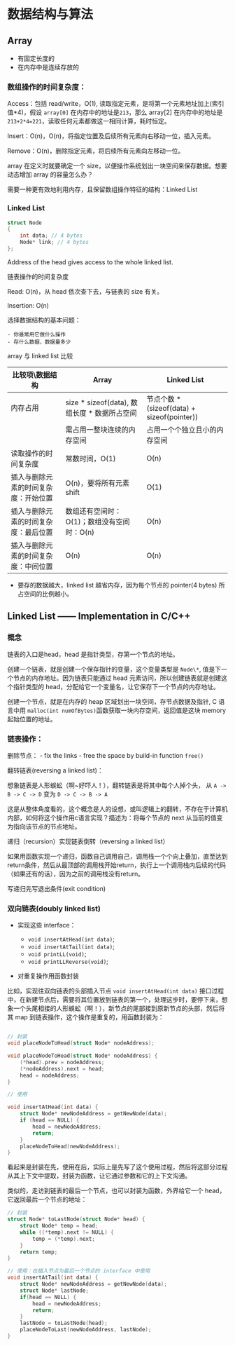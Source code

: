 # 数据结构与算法

## Array

- 有固定长度的
- 在内存中是连续存放的

### 数组操作的时间复杂度：

Access：包括 read/write，O(1), 读取指定元素，是将第一个元素地址加上(索引值\*4)，假设 `array[0]` 在内存中的地址是`213`，那么 array[2] 在内存中的地址是`213+2*4=221`，读取任何元素都做这一相同计算，耗时恒定。

Insert：O(n)，O(n)，将指定位置及后续所有元素向右移动一位，插入元素。

Remove：O(n)，删除指定元素，将后续所有元素向左移动一位。

array 在定义时就要确定一个 size，以便操作系统划出一块空间来保存数据。想要动态增加 array 的容量怎么办？

需要一种更有效地利用内存，且保留数组操作特征的结构：Linked List

### Linked List

```c++
struct Node
{
	int data; // 4 bytes
	Node* link; // 4 bytes
};
```

Address of the head gives access to the whole linked list.

链表操作的时间复杂度

Read: O(n)，从 head 依次查下去，与链表的 size 有关。

Insertion: O(n)

选择数据结构的基本问题：

	- 你最常用它做什么操作
	- 存什么数据，数据量多少

array 与 linked list 比较

| 比较项\\数据结构| Array | Linked List|
|---|---|---|
|内存占用   | size * sizeof(data), 数组长度 * 数据所占空间 |  节点个数 * (sizeof(data) + sizeof(pointer))  |
|   | 需占用一整块连续的内存空间 |  占用一个个独立且小的内存空间  |
|读取操作的时间复杂度   | 常数时间，O(1)  |  O(n)  |
|插入与删除元素的时间复杂度：开始位置   |  O(n)，要将所有元素 shift |  O(1)  |
|插入与删除元素的时间复杂度：最后位置   |  数组还有空间时：O(1)；数组没有空间时：O(n) |  O(n)  |
|插入与删除元素的时间复杂度：中间位置   |  O(n) |  O(n)  |

- 要存的数据越大，linked list 越省内存，因为每个节点的 pointer(4 bytes) 所占空间的比例越小。

## Linked List —— Implementation in C/C++

### 概念

链表的入口是head，head 是指针类型，存第一个节点的地址。

创建一个链表，就是创建一个保存指针的变量，这个变量类型是 `Node\*`, 值是下一个节点的内存地址。因为链表只能通过 head 元素访问，所以创建链表就是创建这个指针类型的 head，分配给它一个变量名，让它保存下一个节点的内存地址。

创建一个节点，就是在内存的 heap 区域划出一块空间，存节点数据及指针, C 语言中用 `malloc(int numOfBytes)`函数获取一块内存空间，返回值是这块 memory 起始位置的地址。

### 链表操作：

删除节点：
	- fix the links 
	- free the space by build-in function `free()` 

翻转链表(reversing a linked list)：
	
想象链表是人形蜈蚣（啊~好吓人！），翻转链表是将其中每个人掉个头，
	从 `A -> B -> C -> D` 变为 `D -> C -> B -> A` 

这是从整体角度看的，这个概念是人的设想，或叫逻辑上的翻转，不存在于计算机内部，如何将这个操作用c语言实现？描述为：将每个节点的 next 从当前的值变为指向该节点的节点地址。

递归（recursion）实现链表倒转（reversing a linked list）

如果用函数实现一个递归，函数自己调用自己，调用栈一个个向上叠加，直至达到return条件，然后从最顶部的调用栈开始return，执行上一个调用栈内后续的代码（如果还有的话），因为之前的调用栈没有return。

写递归先写退出条件(exit condition)

### 双向链表(doubly linked list)

- 实现这些 interface：
	- `void insertAtHead(int data)`;
	- `void insertAtTail(int data)`;
	- `void printLL(void)`;
	- `void printLLReverse(void)`;

- 对重复操作用函数封装

比如，实现往双向链表的头部插入节点 `void insertAtHead(int data)` 接口过程中，在新建节点后，需要将其位置放到链表的第一个，处理这步时，要停下来，想象一个头尾相接的人形蜈蚣（啊！），新节点的尾部接到原新节点的头部，然后将其 map 到链表操作，这个操作是重复的，用函数封装为：

```c

// 封装
void placeNodeToHead(struct Node* nodeAddress);

void placeNodeToHead(struct Node* nodeAddress) {
    (*head).prev = nodeAddress;
    (*nodeAddress).next = head;
    head = nodeAddress;
}

// 使用

void insertAtHead(int data) {
    struct Node* newNodeAddress = getNewNode(data);
    if (head == NULL) {
        head = newNodeAddress;
        return;
    }
    placeNodeToHead(newNodeAddress);
}
```

看起来是封装在先，使用在后，实际上是先写了这个使用过程，然后将这部分过程从其上下文中提取，封装为函数，让它通过参数和它的上下文沟通。

类似的，走访到链表的最后一个节点，也可以封装为函数，外界给它一个 head，它返回最后一个节点的地址：

```c
// 封装
struct Node* toLastNode(struct Node* head) {
    struct Node* temp = head;
    while ((*temp).next != NULL) {
        temp = (*temp).next;
    }
    return temp;
}

// 使用：在插入节点为最后一个节点的 interface 中使用
void insertAtTail(int data) {
    struct Node* newNodeAddress = getNewNode(data);
    struct Node* lastNode;
    if(head == NULL) {
        head = newNodeAddress;
        return;
    }
    lastNode = toLastNode(head);
    placeNodeToLast(newNodeAddress, lastNode);
}
```






